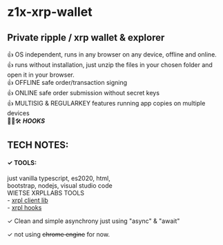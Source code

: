# z1x-xrp-wallet
## Private ripple / xrp wallet & explorer<br/>

👍 OS independent, runs in any browser on any device, offline and online.<br/>
👍 runs without installation, just unzip the files in your chosen folder and open it in your browser.<br/>
👍 OFFLINE safe order/transaction signing<br/>
👍 ONLINE safe order submission without secret keys<br/>
👍 MULTISIG & REGULARKEY features running app copies on multiple devices<br/>
🚧👷🛠️ ***HOOKS*** <br/>

## TECH NOTES:<br/>
#### ✓ TOOLS:<br/>
just vanilla typescript, es2020, html,<br/>
bootstrap, nodejs, visual studio code<br/>
WIETSE XRPLLABS TOOLS<br/>
    - [xrpl client lib](https://xrpl.org/)<br/>
    - [xrpl hooks](http://hooks.xrpl.org)<br/>

✓ Clean and simple asynchrony just using "async" & "await" <br/>

✓ not using ~~chrome engine~~ for now.<br/>






